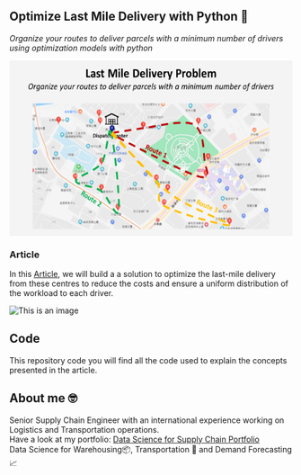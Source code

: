 ## Optimize Last Mile Delivery with Python 👷
*Organize your routes to deliver parcels with a minimum number of drivers using optimization models with python*


<p align="center">
  <img align="center" src="https://github.com/samirsaci/samirsaci.github.io/blob/main/static/img/Kuaidi.png">
</p>

### Article
In this [Article](https://www.samirsaci.com/optimize-e-commerce-last-mile-delivery-with-python/), we will build a  a solution to optimize 
the last-mile delivery from these centres to reduce the costs and ensure a uniform distribution of the workload to each driver.

![This is an image](https://miro.medium.com/max/700/1*0bDGnC8nRRTQCdZTOKOKOQ.png)

## Code
This repository code you will find all the code used to explain the concepts presented in the article.

## About me 🤓
Senior Supply Chain Engineer with an international experience working on Logistics and Transportation operations. \
Have a look at my portfolio: [Data Science for Supply Chain Portfolio](https://samirsaci.com) \
Data Science for Warehousing📦, Transportation 🚚 and Demand Forecasting 📈 
